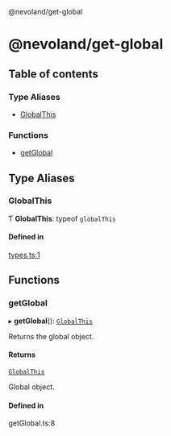 @nevoland/get-global

# @nevoland/get-global

## Table of contents

### Type Aliases

- [GlobalThis](README.md#globalthis)

### Functions

- [getGlobal](README.md#getglobal)

## Type Aliases

### GlobalThis

Ƭ **GlobalThis**: typeof `globalThis`

#### Defined in

[types.ts:1](https://github.com/nevoland/get-global/blob/5214972/lib/types.ts#L1)

## Functions

### getGlobal

▸ **getGlobal**(): [`GlobalThis`](README.md#globalthis)

Returns the global object.

#### Returns

[`GlobalThis`](README.md#globalthis)

Global object.

#### Defined in

getGlobal.ts:8
